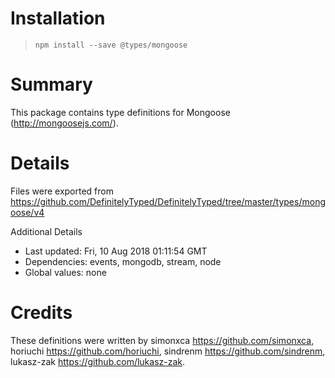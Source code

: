 # Installation
> `npm install --save @types/mongoose`

# Summary
This package contains type definitions for Mongoose (http://mongoosejs.com/).

# Details
Files were exported from https://github.com/DefinitelyTyped/DefinitelyTyped/tree/master/types/mongoose/v4

Additional Details
 * Last updated: Fri, 10 Aug 2018 01:11:54 GMT
 * Dependencies: events, mongodb, stream, node
 * Global values: none

# Credits
These definitions were written by simonxca <https://github.com/simonxca>, horiuchi <https://github.com/horiuchi>, sindrenm <https://github.com/sindrenm>, lukasz-zak <https://github.com/lukasz-zak>.

